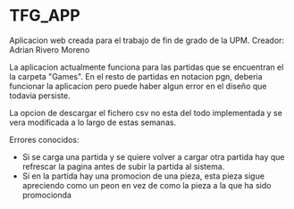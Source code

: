 # TFG_APP

Aplicacion web creada para el trabajo de fin de grado de la UPM.
Creador: Adrian Rivero Moreno

La aplicacion actualmente funciona para las partidas que se encuentran el la carpeta "Games". En el resto de partidas en notacion pgn, deberia funcionar la aplicacion pero puede haber algun error en el diseño  que todavia persiste.

La opcion de descargar el fichero csv no esta del todo implementada y se vera modificada a lo largo de estas semanas.

Errores conocidos:
- Si se carga una partida y se quiere volver a cargar otra partida hay que refrescar la pagina antes de subir la partida al sistema.
- Si en la partida hay una promocion de una pieza, esta pieza sigue apreciendo como un peon en vez de como la pieza a la que ha sido promocionda

